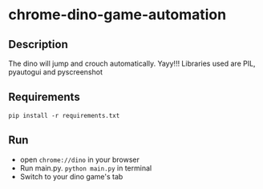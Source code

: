 # chrome-dino-game-automation

## Description
The dino will jump and crouch automatically. Yayy!!!
Libraries used are PIL, pyautogui and pyscreenshot

## Requirements

`pip install -r requirements.txt`

## Run

- open `chrome://dino` in your browser
- Run main.py. `python main.py` in terminal
- Switch to your dino game's tab
